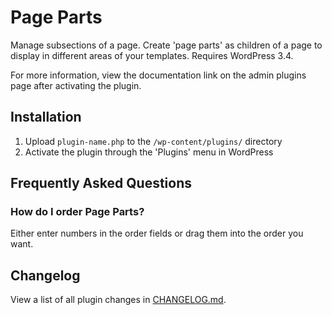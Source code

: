 Page Parts
===============

Manage subsections of a page. Create 'page parts' as children of a page to display in different areas of your templates. Requires WordPress 3.4.

For more information, view the documentation link on the admin plugins page after activating the plugin.

Installation
------------

1. Upload `plugin-name.php` to the `/wp-content/plugins/` directory
2. Activate the plugin through the 'Plugins' menu in WordPress

Frequently Asked Questions
--------------------------

### How do I order Page Parts?

Either enter numbers in the order fields or drag them into the order you want.

Changelog
---------

View a list of all plugin changes in [CHANGELOG.md].

[CHANGELOG.md]: https://github.com/benhuson/page-parts/blob/master/CHANGELOG.md
